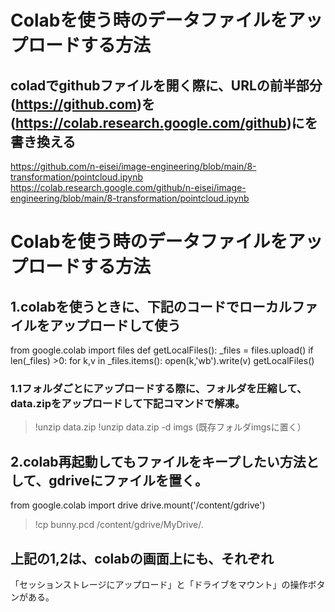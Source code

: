 # Colabを使う時のデータファイルをアップロードする方法

## coladでgithubファイルを開く際に、URLの前半部分(https://github.com)を(https://colab.research.google.com/github)にを書き換える
https://github.com/n-eisei/image-engineering/blob/main/8-transformation/pointcloud.ipynb
https://colab.research.google.com/github/n-eisei/image-engineering/blob/main/8-transformation/pointcloud.ipynb


# Colabを使う時のデータファイルをアップロードする方法

## 1.colabを使うときに、下記のコードでローカルファイルをアップロードして使う

from google.colab import files
def getLocalFiles():
    _files = files.upload()
    if len(_files) >0:
       for k,v in _files.items():
         open(k,'wb').write(v)
getLocalFiles()


### 1.1フォルダごとにアップロードする際に、フォルダを圧縮して、data.zipをアップロードして下記コマンドで解凍。

> !unzip data.zip
> !unzip data.zip -d imgs  (既存フォルダimgsに置く）
>

## 2.colab再起動してもファイルをキープしたい方法として、gdriveにファイルを置く。

from google.colab import drive
drive.mount('/content/gdrive')

> !cp bunny.pcd /content/gdrive/MyDrive/.


## 上記の1,2は、colabの画面上にも、それぞれ
「セッションストレージにアップロード」と「ドライブをマウント」の操作ボタンがある。